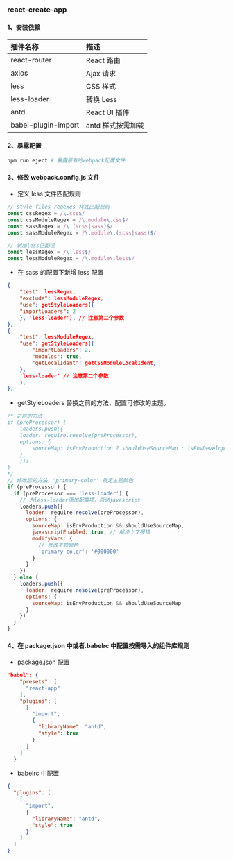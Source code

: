 ### react-create-app

#### 1、安装依赖

| 插件名称            | 描述              |
| :------------------ | :---------------- |
| react-router        | React 路由        |
| axios               | Ajax 请求         |
| less                | CSS 样式          |
| less-loader         | 转换 Less         |
| antd                | React UI 插件     |
| babel-plugin-import | antd 样式按需加载 |

#### 2、暴露配置

```bash
npm run eject # 暴露原有的webpack配置文件
```

#### 3、修改 webpack.config.js 文件

* 定义 less 文件匹配规则

```js
// style files regexes 样式匹配规则
const cssRegex = /\.css$/
const cssModuleRegex = /\.module\.css$/
const sassRegex = /\.(scss|sass)$/
const sassModuleRegex = /\.module\.(scss|sass)$/

// 新加less匹配项
const lessRegex = /\.less$/
const lessModuleRegex = /\.module\.less$/
```

* 在 sass 的配置下新增 less 配置

```json
{
    "test": lessRegex,
    "exclude": lessModuleRegex,
    "use": getStyleLoaders({
    "importLoaders": 2
    }, 'less-loader'), // 注意第二个参数
},
{
    "test": lessModuleRegex,
    "use": getStyleLoaders({
        "importLoaders": 2,
        "modules": true,
        "getLocalIdent": getCSSModuleLocalIdent,
    },
    'less-loader' // 注意第二个参数
    ),
},
```

* getStyleLoaders 替换之前的方法，配置可修改的主题。

```js
/* 之前的方法
if (preProcessor) {
    loaders.push({
    loader: require.resolve(preProcessor),
    options: {
        sourceMap: isEnvProduction ? shouldUseSourceMap : isEnvDevelopment,
    },
    });
}
*/
// 修改后的方法，'primary-color' 指定主题颜色
if (preProcessor) {
  if (preProcessor === 'less-loader') {
    // 为less-loader添加配置项，启动javascript
    loaders.push({
      loader: require.resolve(preProcessor),
      options: {
        sourceMap: isEnvProduction && shouldUseSourceMap,
        javascriptEnabled: true, // 解决上文报错
        modifyVars: {
          // 修改主题颜色
          'primary-color': '#000000'
        }
      }
    })
  } else {
    loaders.push({
      loader: require.resolve(preProcessor),
      options: {
        sourceMap: isEnvProduction && shouldUseSourceMap
      }
    })
  }
}
```

#### 4、在 package.json 中或者.babelrc 中配置按需导入的组件库规则

* package.json 配置

```json
"babel": {
    "presets": [
      "react-app"
    ],
    "plugins": [
      [
        "import",
        {
          "libraryName": "antd",
          "style": true
        }
      ]
    ]
  }
```

* babelrc 中配置

```json
{
  "plugins": [
    [
      "import",
      {
        "libraryName": "antd",
        "style": true
      }
    ]
  ]
}
```
